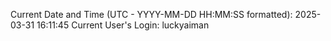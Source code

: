 Current Date and Time (UTC - YYYY-MM-DD HH:MM:SS formatted): 2025-03-31 16:11:45
Current User's Login: luckyaiman
